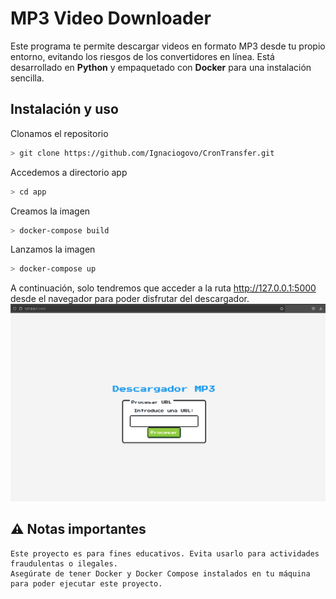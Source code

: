 # MP3 Video Downloader  

Este programa te permite descargar videos en formato MP3 desde tu propio entorno, evitando los riesgos de los convertidores en línea. Está desarrollado en **Python** y empaquetado con **Docker** para una instalación sencilla.

## Instalación y uso  
Clonamos el repositorio
```bash
> git clone https://github.com/Ignaciogovo/CronTransfer.git
```

Accedemos a directorio app 
```bash
> cd app
```
Creamos la imagen
```bash
> docker-compose build
```
Lanzamos la imagen
```bash
> docker-compose up
```

A continuación, solo tendremos que acceder a la ruta http://127.0.0.1:5000 desde el navegador para poder disfrutar del descargador.
![Imagen de la web](https://github.com/Ignaciogovo/descargador_mp3/blob/master/varios/imagenes/index.png)



## ⚠️ Notas importantes

    Este proyecto es para fines educativos. Evita usarlo para actividades fraudulentas o ilegales.
    Asegúrate de tener Docker y Docker Compose instalados en tu máquina para poder ejecutar este proyecto.
